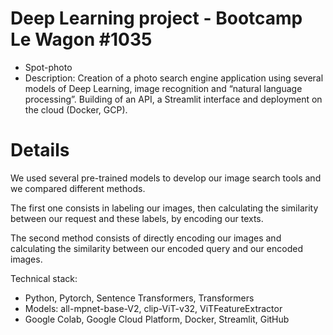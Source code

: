 # Deep Learning project - Bootcamp Le Wagon #1035 
- Spot-photo
- Description: Creation of a photo search engine application using several models of Deep Learning, image recognition and “natural language processing”. Building of an API, a Streamlit interface and deployment on the cloud (Docker, GCP).

# Details
We used several pre-trained models to develop our image search tools and we compared different methods.

The first one consists in labeling our images, then calculating the similarity between our request and these labels, by encoding our texts.

The second method consists of directly encoding our images and calculating the similarity between our encoded query and our encoded images.

Technical stack:
- Python, Pytorch, Sentence Transformers, Transformers
- Models: all-mpnet-base-V2, clip-ViT-v32, ViTFeatureExtractor
- Google Colab, Google Cloud Platform, Docker, Streamlit, GitHub 
